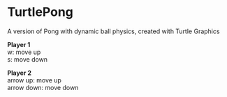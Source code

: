 # TurtlePong
A version of Pong with dynamic ball physics, created with Turtle Graphics

**Player 1**  
w: move up  
s: move down  

**Player 2**  
arrow up: move up  
arrow down: move down
